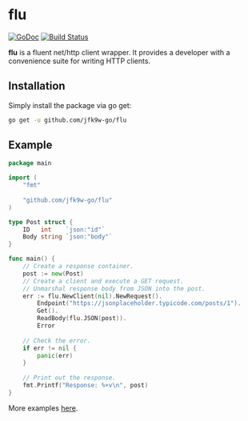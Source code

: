 # flu

[![GoDoc](https://godoc.org/github.com/jfk9w-go/flu?status.svg)](https://godoc.org/github.com/jfk9w-go/flu) [![Build Status](https://travis-ci.org/jfk9w-go/flu.svg?branch=master)](https://travis-ci.org/jfk9w-go/flu)

**flu** is a fluent net/http client wrapper. It provides
a developer with a convenience suite for writing HTTP clients.

## Installation
Simply install the package via go get:
```bash
go get -u github.com/jfk9w-go/flu
```

## Example
```go
package main

import (
	"fmt"
	
	"github.com/jfk9w-go/flu"
)

type Post struct {
	ID   int    `json:"id"`
	Body string `json:"body"`
}

func main() {
	// Create a response container.
	post := new(Post)
	// Create a client and execute a GET request.
	// Unmarshal response body from JSON into the post.
	err := flu.NewClient(nil).NewRequest().
	    Endpoint("https://jsonplaceholder.typicode.com/posts/1").
	    Get().
	    ReadBody(flu.JSON(post)).
	    Error
	
	// Check the error.
	if err != nil {
	    panic(err)
	}
	
	// Print out the response.
	fmt.Printf("Response: %+v\n", post)
}
```

More examples [here](https://github.com/jfk9w-go/flu/blob/master/client_test.go).
